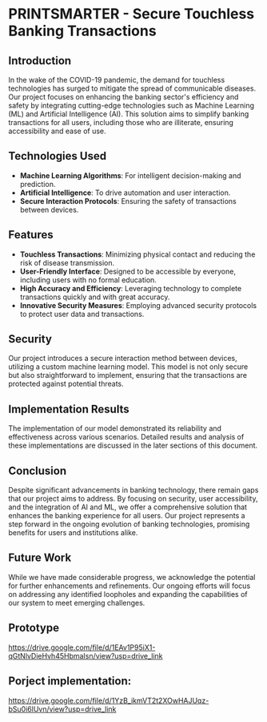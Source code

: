 # PRINTSMARTER - Secure Touchless Banking Transactions

## Introduction
In the wake of the COVID-19 pandemic, the demand for touchless technologies has surged to mitigate the spread of communicable diseases. Our project focuses on enhancing the banking sector's efficiency and safety by integrating cutting-edge technologies such as Machine Learning (ML) and Artificial Intelligence (AI). This solution aims to simplify banking transactions for all users, including those who are illiterate, ensuring accessibility and ease of use.

## Technologies Used
- **Machine Learning Algorithms**: For intelligent decision-making and prediction.
- **Artificial Intelligence**: To drive automation and user interaction.
- **Secure Interaction Protocols**: Ensuring the safety of transactions between devices.

## Features
- **Touchless Transactions**: Minimizing physical contact and reducing the risk of disease transmission.
- **User-Friendly Interface**: Designed to be accessible by everyone, including users with no formal education.
- **High Accuracy and Efficiency**: Leveraging technology to complete transactions quickly and with great accuracy.
- **Innovative Security Measures**: Employing advanced security protocols to protect user data and transactions.

## Security
Our project introduces a secure interaction method between devices, utilizing a custom machine learning model. This model is not only secure but also straightforward to implement, ensuring that the transactions are protected against potential threats.

## Implementation Results
The implementation of our model demonstrated its reliability and effectiveness across various scenarios. Detailed results and analysis of these implementations are discussed in the later sections of this document.

## Conclusion
Despite significant advancements in banking technology, there remain gaps that our project aims to address. By focusing on security, user accessibility, and the integration of AI and ML, we offer a comprehensive solution that enhances the banking experience for all users. Our project represents a step forward in the ongoing evolution of banking technologies, promising benefits for users and institutions alike.

## Future Work
While we have made considerable progress, we acknowledge the potential for further enhancements and refinements. Our ongoing efforts will focus on addressing any identified loopholes and expanding the capabilities of our system to meet emerging challenges.

## Prototype
https://drive.google.com/file/d/1EAv1P95iX1-qGtNlvDieHvh45HbmaIsn/view?usp=drive_link

## Porject implementation:
https://drive.google.com/file/d/1YzB_ikmVT2t2XOwHAJUqz-bSu0i6lUvn/view?usp=drive_link
